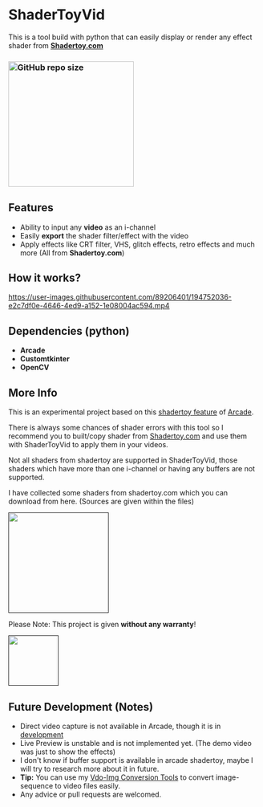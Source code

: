 # ShaderToyVid
This is a tool build with python that can easily display or render any effect shader from [**Shadertoy.com**](https://www.shadertoy.com/)

### [<img alt="GitHub repo size" src="https://img.shields.io/github/repo-size/Akascape/ShaderToyVid?color=orange&label=Source%20Code&logo=Python&logoColor=yellow&style=for-the-badge"  width="250">](https://github.com/Akascape/ShaderToyVid/archive/refs/heads/main.zip)

## Features
- Ability to input any **video** as an i-channel
- Easily **export** the shader filter/effect with the video
- Apply effects like CRT filter, VHS, glitch effects, retro effects and much more (All from **Shadertoy.com**)

## How it works?
https://user-images.githubusercontent.com/89206401/194752036-e2c7df0e-4646-4ed9-a152-1e08004ac594.mp4

## Dependencies (python)
- **Arcade**
- **Customtkinter**
- **OpenCV**

## More Info
This is an experimental project based on this [shadertoy feature](https://github.com/pythonarcade/arcade/blob/development/arcade/experimental/shadertoy.py) of [Arcade](https://github.com/pythonarcade/arcade). 

There is always some chances of shader errors with this tool so I recommend you to built/copy shader from [Shadertoy.com](https://www.shadertoy.com/) and use them with ShaderToyVid to apply them in your videos.

Not all shaders from shadertoy are supported in ShaderToyVid, those shaders which have more than one i-channel or having any buffers are not supported. 

I have collected some shaders from shadertoy.com which you can download from here. (Sources are given within the files) 

[<img src="https://img.shields.io/badge/DOWNLOAD-SHADERS-informational?&color=green&style=for-the-badge" width="200">]()

Please Note: This project is given **without any warranty**!

[<img src="https://img.shields.io/badge/LICENSE-MIT-informational?&color=yellow&style=for-the-badge" width="100">]()

## Future Development (Notes)
- Direct video capture is not available in Arcade, though it is in [development](https://github.com/pythonarcade/arcade/issues/1349)
- Live Preview is unstable and is not implemented yet. (The demo video was just to show the effects)
- I don't know if buffer support is available in arcade shadertoy, maybe I will try to research more about it in future.
- **Tip:** You can use my [Vdo-Img Conversion Tools](https://github.com/Akascape/Vdo-Img-Conversion-Tools) to convert image-sequence to video files easily.
- Any advice or pull requests are welcomed. 

